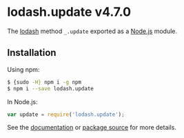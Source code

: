 # lodash.update v4.7.0

The [lodash](https://lodash.com/) method `_.update` exported as a [Node.js](https://nodejs.org/) module.

## Installation

Using npm:
```bash
$ {sudo -H} npm i -g npm
$ npm i --save lodash.update
```

In Node.js:
```js
var update = require('lodash.update');
```

See the [documentation](https://lodash.com/docs#update) or [package source](https://github.com/lodash/lodash/blob/4.7.0-npm-packages/lodash.update) for more details.
